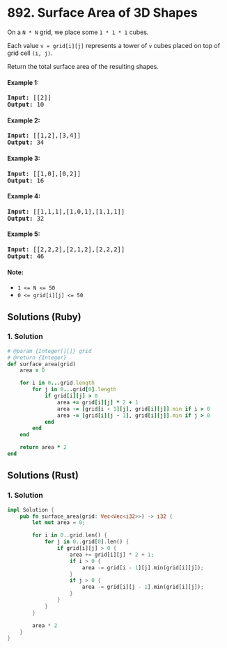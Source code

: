 # 892. Surface Area of 3D Shapes
On a ```N * N``` grid, we place some ```1 * 1 * 1``` cubes.

Each value ```v = grid[i][j]``` represents a tower of ```v``` cubes placed on top of grid cell ```(i, j)```.

Return the total surface area of the resulting shapes.

#### Example 1:
<pre>
<strong>Input:</strong> [[2]]
<strong>Output:</strong> 10
</pre>

#### Example 2:
<pre>
<strong>Input:</strong> [[1,2],[3,4]]
<strong>Output:</strong> 34
</pre>

#### Example 3:
<pre>
<strong>Input:</strong> [[1,0],[0,2]]
<strong>Output:</strong> 16
</pre>

#### Example 4:
<pre>
<strong>Input:</strong> [[1,1,1],[1,0,1],[1,1,1]]
<strong>Output:</strong> 32
</pre>

#### Example 5:
<pre>
<strong>Input:</strong> [[2,2,2],[2,1,2],[2,2,2]]
<strong>Output:</strong> 46
</pre>

#### Note:
* ```1 <= N <= 50```
* ```0 <= grid[i][j] <= 50```

## Solutions (Ruby)

### 1. Solution
```Ruby
# @param {Integer[][]} grid
# @return {Integer}
def surface_area(grid)
    area = 0

    for i in 0...grid.length
        for j in 0...grid[0].length
            if grid[i][j] > 0
                area += grid[i][j] * 2 + 1
                area -= [grid[i - 1][j], grid[i][j]].min if i > 0
                area -= [grid[i][j - 1], grid[i][j]].min if j > 0
            end
        end
    end

    return area * 2
end
```

## Solutions (Rust)

### 1. Solution
```Rust
impl Solution {
    pub fn surface_area(grid: Vec<Vec<i32>>) -> i32 {
        let mut area = 0;

        for i in 0..grid.len() {
            for j in 0..grid[0].len() {
                if grid[i][j] > 0 {
                    area += grid[i][j] * 2 + 1;
                    if i > 0 {
                        area -= grid[i - 1][j].min(grid[i][j]);
                    }
                    if j > 0 {
                        area -= grid[i][j - 1].min(grid[i][j]);
                    }
                }
            }
        }

        area * 2
    }
}
```

